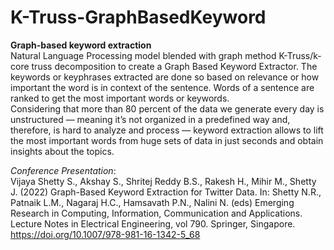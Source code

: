 # K-Truss-GraphBasedKeyword
**Graph-based keyword extraction** \
Natural Language Processing model blended with graph method K-Truss/k-core truss decomposition to create a Graph Based Keyword Extractor. The keywords or keyphrases extracted are done so based on relevance or how important the word is in context of the sentence. Words of a sentence are ranked to get the most important words or keywords. \
Considering that more than 80 percent of the data we generate every day is unstructured ― meaning it’s not organized in a predefined way and, therefore, is hard to analyze and process ― keyword extraction allows to lift the most important words from huge sets of data in just seconds and obtain insights about the topics.

*Conference Presentation*: \
Vijaya Shetty S., Akshay S., Shritej Reddy B.S., Rakesh H., Mihir M., Shetty J. (2022) Graph-Based Keyword Extraction for Twitter Data. In: Shetty N.R., Patnaik L.M., Nagaraj H.C., Hamsavath P.N., Nalini N. (eds) Emerging Research in Computing, Information, Communication and Applications. Lecture Notes in Electrical Engineering, vol 790. Springer, Singapore. https://doi.org/10.1007/978-981-16-1342-5_68
